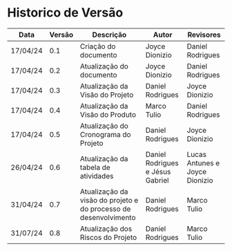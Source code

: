 # Historico de Versão

Data | Versão | Descrição | Autor | Revisores 
---- | ------ | --------- | ----- | ---------
17/04/24 | 0.1 | Criação do documento | Joyce Dionizio | Daniel Rodrigues
17/04/24 | 0.2 | Atualização do documento | Joyce Dionizio | Daniel Rodrigues
17/04/24 | 0.3 | Atualização da Visão do Projeto | Daniel Rodrigues | Joyce Dionizio
17/04/24 | 0.4 | Atualização da Visão do Produto | Marco Tulio | Daniel Rodrigues
17/04/24 | 0.5 | Atualização do Cronograma do Projeto | Daniel Rodrigues | Joyce Dionizio
26/04/24 | 0.6 | Atualização da tabela de atividades| Daniel Rodrigues e Jésus Gabriel| Lucas Antunes e Joyce Dionizio
31/04/24 | 0.7 | Atualização da visão do projeto e do processo de desenvolvimento | Daniel Rodrigues | Marco Tulio
31/07/24 | 0.8 | Atualização dos Riscos do Projeto | Daniel Rodrigues | Marco Tulio